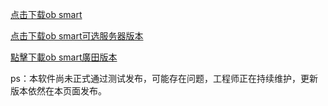 
[点击下载ob smart](https://github.com/kuoyeDong/ob-apk/releases/download/2.3.9/obsmarthouse-release2.3.9.apk)

[点击下载ob smart可选服务器版本](https://github.com/kuoyeDong/ob-apk/releases/download/2.3.9d/obsmarthouse2.3.9d.apk)

[點擊下載ob smart廣田版本](https://github.com/kuoyeDong/ob-apk/releases/download/obsmarthouse2.3.10/obsmarthouse2.3.10.apk)


ps：本软件尚未正式通过测试发布，可能存在问题，工程师正在持续维护，更新版本依然在本页面发布。
